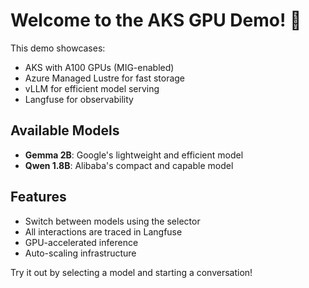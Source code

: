 # Welcome to the AKS GPU Demo! 🚀

This demo showcases:
- AKS with A100 GPUs (MIG-enabled)
- Azure Managed Lustre for fast storage
- vLLM for efficient model serving
- Langfuse for observability

## Available Models
- **Gemma 2B**: Google's lightweight and efficient model
- **Qwen 1.8B**: Alibaba's compact and capable model

## Features
- Switch between models using the selector
- All interactions are traced in Langfuse
- GPU-accelerated inference
- Auto-scaling infrastructure

Try it out by selecting a model and starting a conversation! 